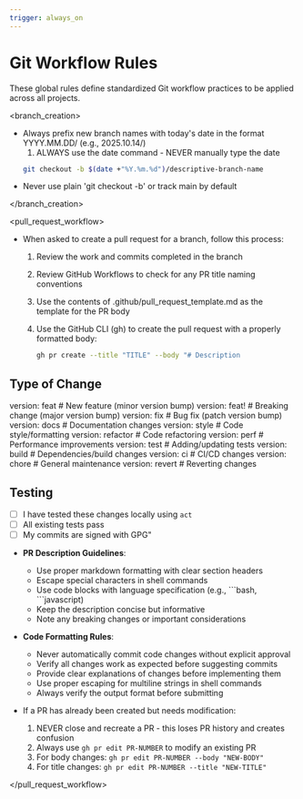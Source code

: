```yaml
---
trigger: always_on
---
```


# Git Workflow Rules

These global rules define standardized Git workflow practices to be applied across all projects.

<branch_creation>

- Always prefix new branch names with today's date in the format YYYY.MM.DD/ (e.g., 2025.10.14/)
  1. ALWAYS use the date command - NEVER manually type the date
  ```bash
  git checkout -b $(date +"%Y.%m.%d")/descriptive-branch-name
  ```
- Never use plain 'git checkout -b' or track main by default

</branch_creation>

<pull_request_workflow>

- When asked to create a pull request for a branch, follow this process:
  1. Review the work and commits completed in the branch
  2. Review GitHub Workflows to check for any PR title naming conventions
  3. Use the contents of .github/pull_request_template.md as the template for the PR body
  4. Use the GitHub CLI (gh) to create the pull request with a properly formatted body:

     ```bash
     gh pr create --title "TITLE" --body "# Description

<!-- Describe your changes here -->

## Type of Change

<!-- Add one of these version tags: -->
version: feat     # New feature (minor version bump)
version: feat!    # Breaking change (major version bump)
version: fix      # Bug fix (patch version bump)
version: docs     # Documentation changes
version: style    # Code style/formatting
version: refactor # Code refactoring
version: perf     # Performance improvements
version: test     # Adding/updating tests
version: build    # Dependencies/build changes
version: ci       # CI/CD changes
version: chore    # General maintenance
version: revert   # Reverting changes

## Testing

- [ ] I have tested these changes locally using `act`
- [ ] All existing tests pass
- [ ] My commits are signed with GPG"

- **PR Description Guidelines**:
  - Use proper markdown formatting with clear section headers
  - Escape special characters in shell commands
  - Use code blocks with language specification (e.g., \`\`\`bash, \`\`\`javascript)
  - Keep the description concise but informative
  - Note any breaking changes or important considerations

- **Code Formatting Rules**:
  - Never automatically commit code changes without explicit approval
  - Verify all changes work as expected before suggesting commits
  - Provide clear explanations of changes before implementing them
  - Use proper escaping for multiline strings in shell commands
  - Always verify the output format before submitting

- If a PR has already been created but needs modification:
  1. NEVER close and recreate a PR - this loses PR history and creates confusion
  2. Always use `gh pr edit PR-NUMBER` to modify an existing PR
  3. For body changes: `gh pr edit PR-NUMBER --body "NEW-BODY"`
  4. For title changes: `gh pr edit PR-NUMBER --title "NEW-TITLE"`

</pull_request_workflow>
